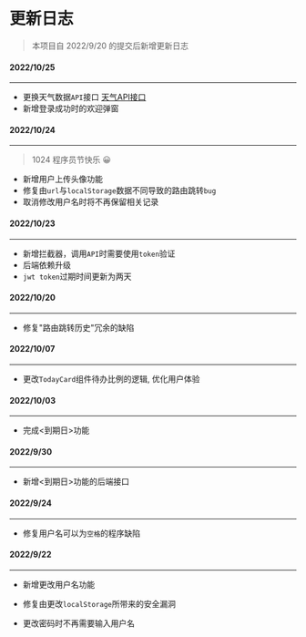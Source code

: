# 更新日志

> 本项目自 2022/9/20 的提交后新增更新日志



#### 2022/10/25

---

- 更换天气数据`API`接口   [天气API接口](http://www.tianqiapi.com/)
- 新增登录成功时的欢迎弹窗

#### 2022/10/24

---

> 1024 程序员节快乐 😀

- 新增用户上传头像功能
- 修复由`url`与`localStorage`数据不同导致的路由跳转`bug`
- 取消修改用户名时将不再保留相关记录

#### 2022/10/23

---

- 新增拦截器，调用`API`时需要使用`token`验证
- 后端依赖升级
- `jwt token`过期时间更新为两天
#### 2022/10/20

---

- 修复"路由跳转历史"冗余的缺陷

#### 2022/10/07

---

- 更改`TodayCard`组件待办比例的逻辑, 优化用户体验

#### 2022/10/03

---

- 完成<到期日>功能
#### 2022/9/30

---

- 新增<到期日>功能的后端接口

#### 2022/9/24

---

- 修复用户名可以为`空格`的程序缺陷

#### 2022/9/22

---

- 新增更改用户名功能

- 修复由更改`localStorage`所带来的安全漏洞

- 更改密码时不再需要输入用户名
